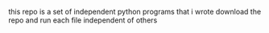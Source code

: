 this repo is a set of independent python programs that i wrote download the repo and run each file independent of others
